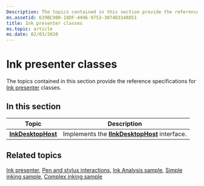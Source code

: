 ```yaml
---
Description: The topics contained in this section provide the reference specifications for Ink presenter classes.
ms.assetid: 639BC980-18DF-4496-9753-3074D3148851
title: Ink presenter classes
ms.topic: article
ms.date: 02/03/2020
---
```


# Ink presenter classes

The topics contained in this section provide the reference specifications for [Ink presenter](ink-presenter.md) classes.

## In this section

| Topic                                               | Description                                                                                     |
|-----------------------------------------------------|-------------------------------------------------------------------------------------------------|
| [**InkDesktopHost**](inkdesktophost.md)<br/> | Implements the [**IInkDesktopHost**](/windows/win32/api/inkpresenterdesktop/nn-inkpresenterdesktop-iinkdesktophost) interface.<br/> |

## Related topics

[Ink presenter](ink-presenter.md), [Pen and stylus interactions](/windows/uwp/design/input/pen-and-stylus-interactions), [Ink Analysis sample](https://docs.microsoft.com/samples/microsoft/windows-universal-samples/inkanalysis/), [Simple inking sample](https://docs.microsoft.com/samples/microsoft/windows-universal-samples/simpleink/), [Complex inking sample](https://docs.microsoft.com/samples/microsoft/windows-universal-samples/complexink/)
